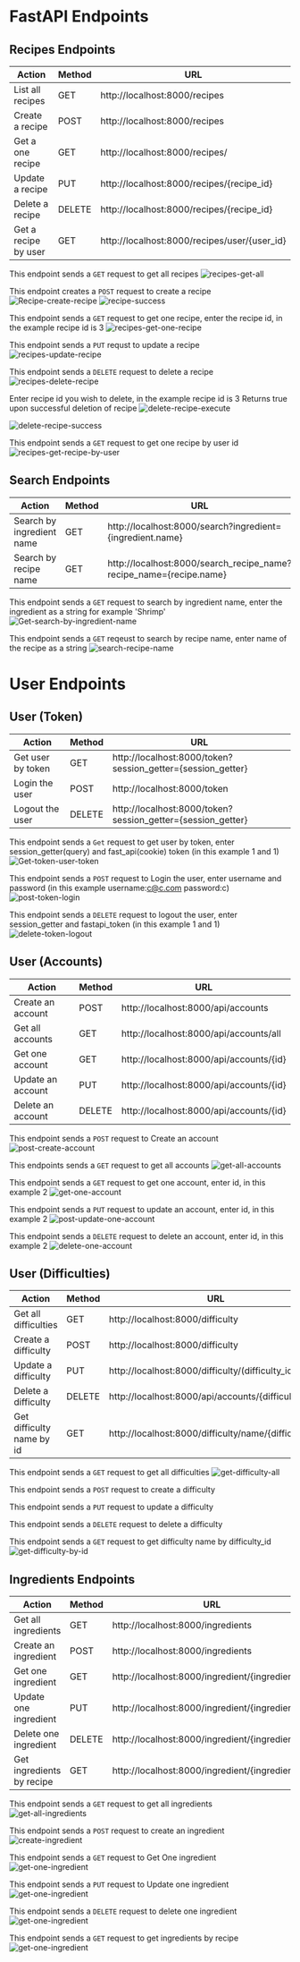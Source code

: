 # FastAPI Endpoints

## Recipes Endpoints

| Action               | Method | URL                                          |
| -------------------- | ------ | -------------------------------------------- |
| List all recipes     | GET    | http://localhost:8000/recipes                |
| Create a recipe      | POST   | http://localhost:8000/recipes                |
| Get a one recipe     | GET    | http://localhost:8000/recipes/               |
| Update a recipe      | PUT    | http://localhost:8000/recipes/{recipe_id}    |
| Delete a recipe      | DELETE | http://localhost:8000/recipes/{recipe_id}    |
| Get a recipe by user | GET    | http://localhost:8000/recipes/user/{user_id} |

This endpoint sends a `GET` request to get all recipes
![recipes-get-all](/docs/api/get-all-recipes.png)

This endpoint creates a `POST` request to create a recipe
![Recipe-create-recipe](/docs/api/create-recipe.png)
![recipe-success](/docs/api/create-recipe-success.png)

This endpoint sends a `GET` request to get one recipe, enter the recipe id, in the example recipe id is 3
![recipes-get-one-recipe](/docs/api/get-one-recipe.png)

This endpoint sends a `PUT` requst to update a recipe
![recipes-update-recipe](/docs/api/update_recipe.png)

This endpoint sends a `DELETE` request to delete a recipe
![recipes-delete-recipe](/docs/api/recipes-delete-recipe.png)

Enter recipe id you wish to delete, in the example recipe id is 3
Returns true upon successful deletion of recipe
![delete-recipe-execute](/docs/api/delete-recipe-execute.png)

![delete-recipe-success](/docs/api/delete-recipe-success.png)

This endpoint sends a `GET` request to get one recipe by user id
![recipes-get-recipe-by-user](/docs/api/get-recipe-by-user.png)

## Search Endpoints

| Action                    | Method | URL                                                                |
| ------------------------- | ------ | ------------------------------------------------------------------ |
| Search by ingredient name | GET    | http://localhost:8000/search?ingredient={ingredient.name}          |
| Search by recipe name     | GET    | http://localhost:8000/search_recipe_name?recipe_name={recipe.name} |

This endpoint sends a `GET` request to search by ingredient name, enter the ingredient as a string for example 'Shrimp'
![Get-search-by-ingredient-name](/docs/api/Get-search-by-ingredient-name.png)

This endpoint sends a `GET` reqeust to search by recipe name, enter name of the recipe as a string
![search-recipe-name](/docs/api/search_recipe_name.png)

# User Endpoints

## User (Token)

| Action            | Method | URL                                                         |
| ----------------- | ------ | ----------------------------------------------------------- |
| Get user by token | GET    | http://localhost:8000/token?session_getter={session_getter} |
| Login the user    | POST   | http://localhost:8000/token                                 |
| Logout the user   | DELETE | http://localhost:8000/token?session_getter={session_getter} |

This endpoint sends a `Get` request to get user by token, enter session_getter(query) and fast_api(cookie) token (in this example 1 and 1)
![Get-token-user-token](/docs/api/get-token-user-token.png)

This endpoint sends a `POST` request to Login the user, enter username and password (in this example username:c@c.com password:c)
![post-token-login](/docs/api/post-token-login.png)

This endpoint sends a `DELETE` request to logout the user, enter session_getter and fastapi_token (in this example 1 and 1)
![delete-token-logout](/docs/api/delete-token-logout.png)

## User (Accounts)

| Action            | Method | URL                                     |
| ----------------- | ------ | --------------------------------------- |
| Create an account | POST   | http://localhost:8000/api/accounts      |
| Get all accounts  | GET    | http://localhost:8000/api/accounts/all  |
| Get one account   | GET    | http://localhost:8000/api/accounts/{id} |
| Update an account | PUT    | http://localhost:8000/api/accounts/{id} |
| Delete an account | DELETE | http://localhost:8000/api/accounts/{id} |

This endpoint sends a `POST` request to Create an account
![post-create-account](/docs/api/Post-Create-Account.png)

This endpoints sends a `GET` request to get all accounts
![get-all-accounts](/docs/api/Get-Get-All-Accounts.png)

This endpoint sends a `GET` request to get one account, enter id, in this example 2
![get-one-account](/docs/api/get-one-account.png)

This endpoint sends a `PUT` request to update an account, enter id, in this example 2
![post-update-one-account](/docs/api/post-update-one-account.png)

This endpoint sends a `DELETE` request to delete an account, enter id, in this example 2
![delete-one-account](/docs/api/Delete-one-account.png)

## User (Difficulties)

| Action                    | Method | URL                                                   |
| ------------------------- | ------ | ----------------------------------------------------- |
| Get all difficulties      | GET    | http://localhost:8000/difficulty                      |
| Create a difficulty       | POST   | http://localhost:8000/difficulty                      |
| Update a difficulty       | PUT    | http://localhost:8000/difficulty/(difficulty_id)      |
| Delete a difficulty       | DELETE | http://localhost:8000/api/accounts/{difficulty_id}    |
| Get difficulty name by id | GET    | http://localhost:8000/difficulty/name/{difficulty_id} |

This endpoint sends a `GET` request to get all difficulties
![get-difficulty-all](/docs/api/get-difficulty-all.png)

This endpoint sends a `POST` request to create a difficulty

<!-- couldn't create difficulty for screenshot -->

This endpoint sends a `PUT` request to update a difficulty

This endpoint sends a `DELETE` request to delete a difficulty

This endpoint sends a `GET` request to get difficulty name by difficulty_id
![get-difficulty-by-id](/docs/api/get-difficulty-by-id.png)

## Ingredients Endpoints

| Action                    | Method | URL                                              |
| ------------------------- | ------ | ------------------------------------------------ |
| Get all ingredients       | GET    | http://localhost:8000/ingredients                |
| Create an ingredient      | POST   | http://localhost:8000/ingredients                |
| Get one ingredient        | GET    | http://localhost:8000/ingredient/{ingredient_id} |
| Update one ingredient     | PUT    | http://localhost:8000/ingredient/{ingredient_id} |
| Delete one ingredient     | DELETE | http://localhost:8000/ingredient/{ingredient_id} |
| Get ingredients by recipe | GET    | http://localhost:8000/ingredient/{ingredient_id} |

This endpoint sends a `GET` request to get all ingredients
![get-all-ingredients](/docs/api/get-all-ingredients.png)

This endpoint sends a `POST` request to create an ingredient
![create-ingredient](/docs/api/create-ingredient.png)

This endpoint sends a `GET` request to Get One ingredient
![get-one-ingredient](/docs/api/get-one-ingredient.png)

This endpoint sends a `PUT` request to Update one ingredient
![get-one-ingredient](/docs/api/update-ingredient.png)

This endpoint sends a `DELETE` request to delete one ingredient
![get-one-ingredient](/docs/api/delete-ingredient.png)

This endpoint sends a `GET` request to get ingredients by recipe
![get-one-ingredient](/docs/api/get-ingredient-by-recipe.png)
